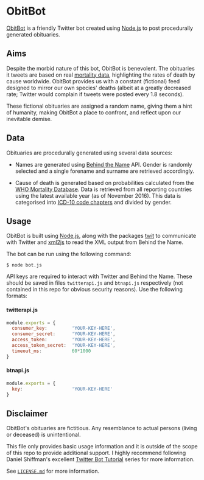 # ObitBot

[ObitBot](https://twitter.com/obitbot) is a friendly Twitter bot created using [Node.js](https://nodejs.org) to post procedurally generated obituaries.

## Aims
Despite the morbid nature of this bot, ObitBot is benevolent. The obituaries it tweets are based on real [mortality data](#data), highlighting the rates of death by cause worldwide. ObitBot provides us with a constant (fictional) feed designed to mirror our own species' deaths (albeit at a greatly decreased rate; Twitter would complain if tweets were posted every 1.8 seconds).

These fictional obituaries are assigned a random name, giving them a hint of humanity, making ObitBot a place to confront, and reflect upon our inevitable demise.

## Data
Obituaries are procedurally generated using several data sources:

+ Names are generated using [Behind the Name](http://www.behindthename.com/) API. Gender is randomly selected and a single forename and surname are retrieved accordingly.

+ Cause of death is generated based on probabilities calculated from the [WHO Mortality Database](http://www.who.int/healthinfo/mortality_data/). Data is retrieved from all reporting countries using the latest available year (as of November 2016). This data is categorised into [ICD-10 code chapters](https://icd.codes/icd10cm) and divided by gender.

## Usage

ObitBot is built using [Node.js](https://nodejs.org/), along with the packages [twit](https://www.npmjs.com/package/twit) to communicate with Twitter and [xml2js](https://www.npmjs.com/package/xml2js) to read the XML output from Behind the Name.

The bot can be run using the following command:
```
$ node bot.js
```

API keys are required to interact with Twitter and Behind the Name. These should be saved in files `twitterapi.js` and `btnapi.js` respectively (not contained in this repo for obvious security reasons). Use the following formats:

#### twitterapi.js
```javascript
module.exports = {
  consumer_key:         'YOUR-KEY-HERE',
  consumer_secret:      'YOUR-KEY-HERE',
  access_token:         'YOUR-KEY-HERE',
  access_token_secret:  'YOUR-KEY-HERE',
  timeout_ms:           60*1000
}
```
#### btnapi.js
```javascript
module.exports = {
  key:                  'YOUR-KEY-HERE'
}
```

## Disclaimer

ObitBot's obituaries are fictitious. Any resemblance to actual persons (living or deceased) is unintentional.

This file only provides basic usage information and it is outside of the scope of this repo to provide additional support. I highly recommend following Daniel Shiffman's excellent [Twitter Bot Tutorial](https://www.youtube.com/playlist?list=PLRqwX-V7Uu6atTSxoRiVnSuOn6JHnq2yV) series for more information.

See [`LICENSE.md`](https://github.com/codemacabre/obitbot/blob/master/LICENSE.md) for more information.
